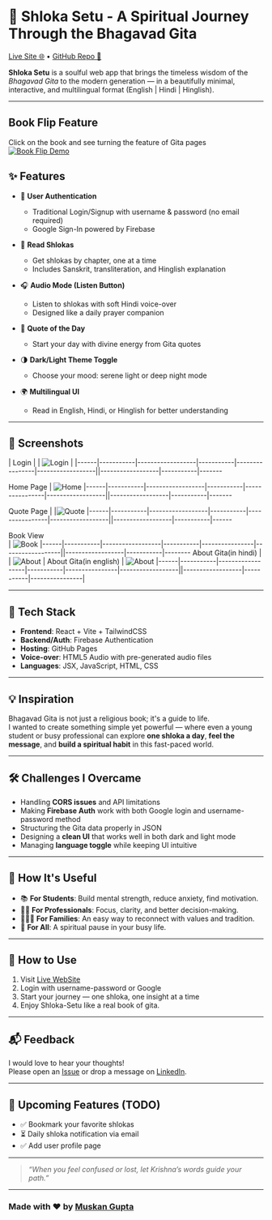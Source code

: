 # 🌺 Shloka Setu - A Spiritual Journey Through the Bhagavad Gita

[Live Site 🌐](https://muskangupta15223.github.io/Shloka-Setu) • [GitHub Repo 📂](https://github.com/muskangupta15223/Shloka-Setu)

**Shloka Setu** is a soulful web app that brings the timeless wisdom of the *Bhagavad Gita* to the modern generation — in a beautifully minimal, interactive, and multilingual format (English | Hindi | Hinglish).

---

## Book Flip Feature

  Click on the book and see turning the feature of Gita pages
[![Book Flip Demo](src/assets/bookpage.png)](src/assets/PageTurn.mp4)



## ✨ Features

- 🔐 **User Authentication**  
  - Traditional Login/Signup with username & password (no email required)  
  - Google Sign-In powered by Firebase

- 📖 **Read Shlokas**  
  - Get shlokas by chapter, one at a time  
  - Includes Sanskrit, transliteration, and Hinglish explanation

- 🎧 **Audio Mode (Listen Button)**  
  - Listen to shlokas with soft Hindi voice-over  
  - Designed like a daily prayer companion

- 💬 **Quote of the Day**  
  - Start your day with divine energy from Gita quotes

- 🌗 **Dark/Light Theme Toggle**  
  - Choose your mood: serene light or deep night mode

- 🌍 **Multilingual UI**  
  - Read in English, Hindi, or Hinglish for better understanding

---

## 📸 Screenshots

| Login | 
| ![Login](src/assets/login.png) |
|------|-----------|------------------|-----------|----------------|------------------||------------------|-----------|-------

Home Page | 
 ![Home](src/assets/Main.png) 
|------|-----------|------------------|-----------|----------------|------------------||------------------|-----------|-------

Quote Page | 
 |![Quote](src/assets/Quote.png) 
 |------|-----------|------------------|-----------|----------------|------------------||------------------|-----------|------

Book View  
 | ![Book](src/assets/Book.png) 
 |------|-----------|------------------|-----------|----------------|------------------||------------------|-----------|--------
About Gita(in hindi) | 
 | ![About](src/assets/AboutHindi.png) | 
 About Gita(in english) |
     ![About](src/assets/AboutEng.png)
|------|-----------|------------------|-----------|----------------|------------------||------------------|-----------|----------------|


---

## 🔧 Tech Stack

- **Frontend**: React + Vite + TailwindCSS
- **Backend/Auth**: Firebase Authentication
- **Hosting**: GitHub Pages
- **Voice-over**: HTML5 Audio with pre-generated audio files
- **Languages**: JSX, JavaScript, HTML, CSS

---

## 💡 Inspiration

Bhagavad Gita is not just a religious book; it's a guide to life.  
I wanted to create something simple yet powerful — where even a young student or busy professional can explore **one shloka a day**, **feel the message**, and **build a spiritual habit** in this fast-paced world.

---

## 🛠️ Challenges I Overcame

- Handling **CORS issues** and API limitations 
- Making **Firebase Auth** work with both Google login and username-password method  
- Structuring the Gita data properly in JSON  
- Designing a **clean UI** that works well in both dark and light mode  
- Managing **language toggle** while keeping UI intuitive

---

## 🙏 How It's Useful

- 📚 **For Students**: Build mental strength, reduce anxiety, find motivation.
- 🧘‍♂️ **For Professionals**: Focus, clarity, and better decision-making.
- 👨‍👩‍👧 **For Families**: An easy way to reconnect with values and tradition.
- 💛 **For All**: A spiritual pause in your busy life.

---

## 🚀 How to Use

1. Visit [Live WebSite](https://muskangupta15223.github.io/Shloka-Setu)
2. Login with username-password or Google
3. Start your journey — one shloka, one insight at a time
4. Enjoy Shloka-Setu like a real book of gita.  

---

## 📬 Feedback

I would love to hear your thoughts!  
Please open an [Issue](https://github.com/muskangupta15223/Shloka-Setu/issues) or drop a message on [LinkedIn](https://www.linkedin.com/in/muskan-gupta-203bb3285/).

---


## 📌 Upcoming Features (TODO)

- ✅ Bookmark your favorite shlokas  
- ⏳ Daily shloka notification via email   
- ✅ Add user profile page

---

> _“When you feel confused or lost, let Krishna’s words guide your path.”_

---

### Made with ❤️ by [Muskan Gupta](https://github.com/muskangupta15223)

